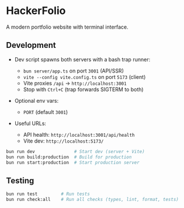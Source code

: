 # HackerFolio

A modern portfolio website with terminal interface.

## Development

- Dev script spawns both servers with a bash trap runner:
  - `bun server/app.ts` on port `3001` (API/SSR)
  - `vite --config vite.config.ts` on port `5173` (client)
  - Vite proxies `/api` → `http://localhost:3001`
  - Stop with `Ctrl+C` (trap forwards SIGTERM to both)

- Optional env vars:
  - `PORT` (default `3001`)

- Useful URLs:
  - API health: `http://localhost:3001/api/health`
  - Vite dev: `http://localhost:5173/`

```bash
bun run dev               # Start dev (server + Vite)
bun run build:production  # Build for production
bun run start:production  # Start production server
```

## Testing

```bash
bun run test         # Run tests
bun run check:all    # Run all checks (types, lint, format, tests)
```
